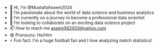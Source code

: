 - 👋 Hi, I’m @MustafaAssem2024
- 👀 I’m passionate about the world of data science and business analytics
- 🌱 I’m currently on a journey to become a professional data scientist
- 💞️ I’m looking to collaborate on an exciting data science project
- 📫 How to reach me assem562003@yahoo.com
- 😄 Pronouns: He/Him
- ⚡ Fun fact:  I'm a huge football fan and I love analyzing match statistics!

<!---
MustafaAssem2024/MustafaAssem2024 is a ✨ special ✨ repository because its `README.md` (this file) appears on your GitHub profile.
You can click the Preview link to take a look at your changes.
--->
